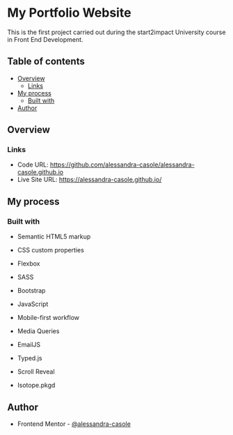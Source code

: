 # My Portfolio Website

This is the first project carried out during the start2impact University course in Front End Development.

## Table of contents

- [Overview](#overview)
  - [Links](#links)
- [My process](#my-process)
  - [Built with](#built-with)
- [Author](#author)

## Overview

### Links

- Code URL: https://github.com/alessandra-casole/alessandra-casole.github.io
- Live Site URL: https://alessandra-casole.github.io/

## My process

### Built with

- Semantic HTML5 markup
- CSS custom properties
- Flexbox
- SASS
- Bootstrap
- JavaScript
- Mobile-first workflow
- Media Queries

- EmailJS
- Typed.js
- Scroll Reveal
- Isotope.pkgd


## Author

- Frontend Mentor - [@alessandra-casole](https://www.frontendmentor.io/profile/alessandra-casole)
